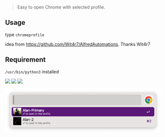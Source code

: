 > Easy to open Chrome with selected profile.


## Usage

type `chromeprofile`


idea from https://github.com/Wit4r7/AlfredAutomations. Thanks Wit4r7

## Requirement

`/usr/bin/python3` installed



![](https://img.shields.io/badge/version-v0.5-green?style=for-the-badge)
[![](https://img.shields.io/badge/download-click-blue?style=for-the-badge)](https://github.com/alanhg/alfred-workflows/raw/master/open-chrome-profile/Open%20Chrome%20Profile.alfredworkflow)
[![](https://img.shields.io/badge/plist-link-important?style=for-the-badge)](https://raw.githubusercontent.com/alanhg/alfred-workflows/master/open-chrome-profile/src/info.plist)



<!-- more -->

![screenshot.png](./screenshot.png)
